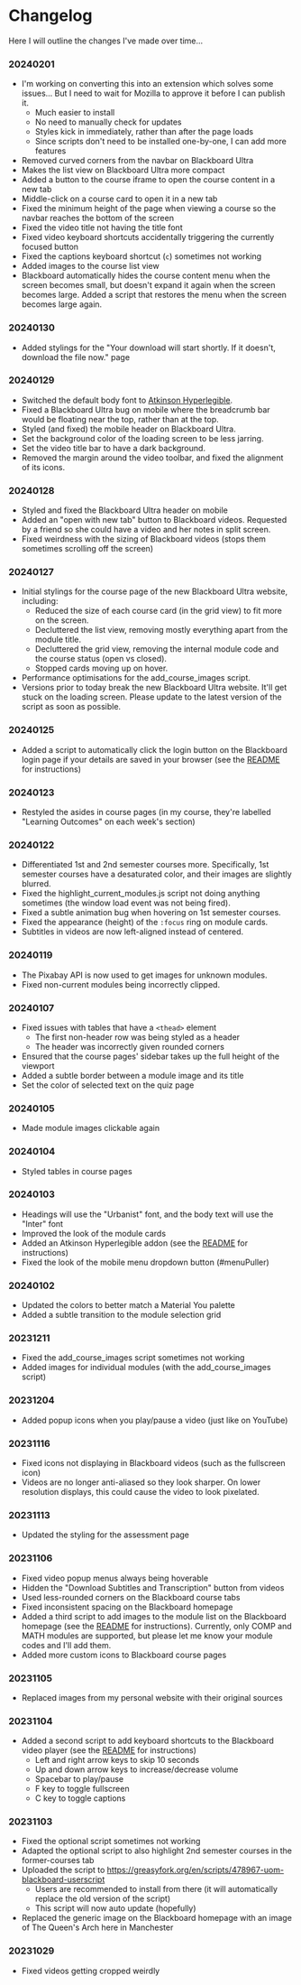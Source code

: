 # Changelog

Here I will outline the changes I've made over time...

### 20240201

- I'm working on converting this into an extension which solves some issues... But I need to wait for Mozilla to approve it before I can publish it.
    - Much easier to install
    - No need to manually check for updates
    - Styles kick in immediately, rather than after the page loads
    - Since scripts don't need to be installed one-by-one, I can add more features
- Removed curved corners from the navbar on Blackboard Ultra
- Makes the list view on Blackboard Ultra more compact
- Added a button to the course iframe to open the course content in a new tab
- Middle-click on a course card to open it in a new tab
- Fixed the minimum height of the page when viewing a course so the navbar reaches the bottom of the screen
- Fixed the video title not having the title font
- Fixed video keyboard shortcuts accidentally triggering the currently focused button
- Fixed the captions keyboard shortcut (`c`) sometimes not working
- Added images to the course list view
- Blackboard automatically hides the course content menu when the screen becomes small, but doesn't expand it again when the screen becomes large. Added a script that restores the menu when the screen becomes large again.

### 20240130

- Added stylings for the "Your download will start shortly. If it doesn't, download the file now." page

### 20240129

- Switched the default body font to [Atkinson Hyperlegible](https://fonts.google.com/specimen/Atkinson+Hyperlegible/about).
- Fixed a Blackboard Ultra bug on mobile where the breadcrumb bar would be floating near the top, rather than at the top.
- Styled (and fixed) the mobile header on Blackboard Ultra.
- Set the background color of the loading screen to be less jarring.
- Set the video title bar to have a dark background.
- Removed the margin around the video toolbar, and fixed the alignment of its icons.

### 20240128

- Styled and fixed the Blackboard Ultra header on mobile
- Added an "open with new tab" button to Blackboard videos. Requested by a friend so she could have a video and her notes in split screen.
- Fixed weirdness with the sizing of Blackboard videos (stops them sometimes scrolling off the screen)

### 20240127

- Initial stylings for the course page of the new Blackboard Ultra website, including:
  - Reduced the size of each course card (in the grid view) to fit more on the screen.
  - Decluttered the list view, removing mostly everything apart from the module title.
  - Decluttered the grid view, removing the internal module code and the course status (open vs closed).
  - Stopped cards moving up on hover.
- Performance optimisations for the add_course_images script.
- Versions prior to today break the new Blackboard Ultra website. It'll get stuck on the loading screen. Please update to the latest version of the script as soon as possible.

### 20240125

- Added a script to automatically click the login button on the Blackboard login page if your details are saved in your browser (see the [README][README] for instructions)

### 20240123

- Restyled the asides in course pages (in my course, they're labelled "Learning Outcomes" on each week's section)

### 20240122

- Differentiated 1st and 2nd semester courses more. Specifically, 1st semester courses have a desaturated color, and their images are slightly blurred.
- Fixed the highlight_current_modules.js script not doing anything sometimes (the window load event was not being fired).
- Fixed a subtle animation bug when hovering on 1st semester courses.
- Fixed the appearance (height) of the `:focus` ring on module cards.
- Subtitles in videos are now left-aligned instead of centered.

### 20240119

- The Pixabay API is now used to get images for unknown modules.
- Fixed non-current modules being incorrectly clipped.

### 20240107

- Fixed issues with tables that have a `<thead>` element
    - The first non-header row was being styled as a header
    - The header was incorrectly given rounded corners
- Ensured that the course pages' sidebar takes up the full height of the viewport
- Added a subtle border between a module image and its title
- Set the color of selected text on the quiz page

### 20240105

- Made module images clickable again

### 20240104

- Styled tables in course pages

### 20240103

- Headings will use the "Urbanist" font, and the body text will use the "Inter" font
- Improved the look of the module cards
- Added an Atkinson Hyperlegible addon (see the [README][README] for instructions)
- Fixed the look of the mobile menu dropdown button (#menuPuller)

### 20240102

- Updated the colors to better match a Material You palette
- Added a subtle transition to the module selection grid

### 20231211

- Fixed the add_course_images script sometimes not working
- Added images for individual modules (with the add_course_images script)

### 20231204

- Added popup icons when you play/pause a video (just like on YouTube)

### 20231116

- Fixed icons not displaying in Blackboard videos (such as the fullscreen icon)
- Videos are no longer anti-aliased so they look sharper. On lower resolution displays, this could cause the video to look pixelated.

### 20231113

- Updated the styling for the assessment page

### 20231106

- Fixed video popup menus always being hoverable
- Hidden the "Download Subtitles and Transcription" button from videos
- Used less-rounded corners on the Blackboard course tabs
- Fixed inconsistent spacing on the Blackboard homepage
- Added a third script to add images to the module list on the Blackboard homepage (see the [README][README] for instructions). Currently, only COMP and MATH modules are supported, but please let me know your module codes and I'll add them.
- Added more custom icons to Blackboard course pages

### 20231105

- Replaced images from my personal website with their original sources

### 20231104

- Added a second script to add keyboard shortcuts to the Blackboard video player (see the [README][README] for instructions)
    - Left and right arrow keys to skip 10 seconds
    - Up and down arrow keys to increase/decrease volume
    - Spacebar to play/pause
    - F key to toggle fullscreen
    - C key to toggle captions

### 20231103

- Fixed the optional script sometimes not working
- Adapted the optional script to also highlight 2nd semester courses in the former-courses tab
- Uploaded the script to https://greasyfork.org/en/scripts/478967-uom-blackboard-userscript
    - Users are recommended to install from there (it will automatically replace the old version of the script)
    - This script will now auto update (hopefully)
- Replaced the generic image on the Blackboard homepage with an image of The Queen's Arch here in Manchester

### 20231029

- Fixed videos getting cropped weirdly

[README]: https://github.com/adil192/BlackboardTheme
